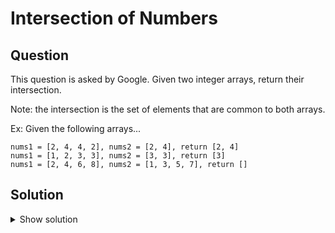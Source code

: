 # Intersection of Numbers

## Question

This question is asked by Google. 
Given two integer arrays, return their intersection.

Note: the intersection is the set of elements that are common to both arrays.

Ex: Given the following arrays...

```
nums1 = [2, 4, 4, 2], nums2 = [2, 4], return [2, 4]
nums1 = [1, 2, 3, 3], nums2 = [3, 3], return [3]
nums1 = [2, 4, 6, 8], nums2 = [1, 3, 5, 7], return []
```

## Solution

<details>
  <summary>Show solution</summary>

Solution 1
```python
def intersection_of_numbers(nums1: list[int], nums2: list[int]) -> list[int]:
    return list(set(nums1) & set(nums2))
```

Solution 2
```python
def intersection_of_numbers_2(nums1: list[int], nums2: list[int]) -> list[int]:
    results = []
    for num1 in nums1:
        if num1 in nums2 and num1 not in results:
            results.append(num1)
    return results
```

</details>

